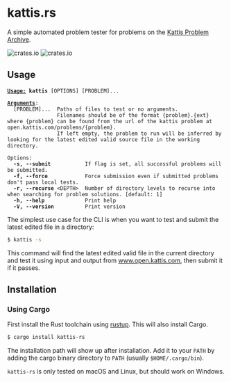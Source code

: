 # kattis.rs
A simple automated problem tester for problems on the [Kattis Problem Archive](open.kattis.com).

![crates.io](https://img.shields.io/crates/v/kattis-rs.svg)
![crates.io](https://img.shields.io/crates/d/kattis-rs.svg)

## Usage
<pre><code><b><u>Usage:</u> kattis</b> [OPTIONS] [PROBLEM]...

<b><u>Arguments</u></b>:
  [PROBLEM]...  Paths of files to test or no arguments.
                Filenames should be of the format {problem}.{ext} where {problem} can be found from the url of the kattis problem at open.kattis.com/problems/{problem}.
                If left empty, the problem to run will be inferred by looking for the latest edited valid source file in the working directory.

Options:
  <b>-s, --submit</b>           If flag is set, all successful problems will be submitted.
  <b>-f, --force</b>            Force submission even if submitted problems don't pass local tests.
  <b>-r, --recurse</b> &lt;DEPTH&gt;  Number of directory levels to recurse into when searching for problem solutions. [default: 1]
  <b>-h, --help</b>             Print help
  <b>-V, --version</b>          Print version
</code></pre>

The simplest use case for the CLI is when you want to test and submit the latest edited file in a directory:
```sh
$ kattis -s
```
This command will find the latest edited valid file in the current directory and test it using input and output from www.open.kattis.com, then submit it if it passes.

## Installation
### Using Cargo
First install the Rust toolchain using [rustup](https://rustup.rs/).
This will also install Cargo.

```sh
$ cargo install kattis-rs
```

The installation path will show up after installation.
Add it to your `PATH` by adding the cargo binary directory to `PATH` (usually `$HOME/.cargo/bin`).

`kattis-rs` is only tested on macOS and Linux, but should work on Windows.
